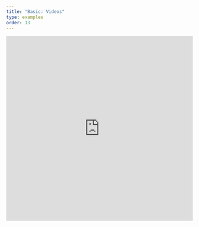 ```yaml
---
title: "Basic: Videos"
type: examples
order: 13
---
```


<iframe width="100%" height="500" src="https://aframevr.github.io/aframe/examples/videos/" allowfullscreen="yes" frameborder="0"></iframe>
